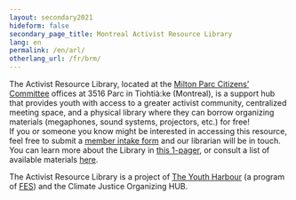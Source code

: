 ```yaml
---
layout: secondary2021
hideform: false
secondary_page_title: Montreal Activist Resource Library
lang: en
permalink: /en/arl/
otherlang_url: /fr/brm/
---
```

<!--StartFragment-->

The Activist Resource Library, located at the [Milton Parc Citizens’ Committee](https://ccmp-mpcc.com/en/home/) offices at 3516 Parc in Tiohtià:ke (Montreal), is a support hub that provides youth with access to a greater activist community, centralized meeting space, and a physical library where they can borrow organizing materials (megaphones, sound systems, projectors, etc.) for free!\
If you or someone you know might be interested in accessing this resource, feel free to submit a [member intake form](https://cryptpad.fr/form/#/2/form/view/v3bqAAYKdLUW-6EucYWDg5i2zPS1akelj1PuWnUQvKA/) and our librarian will be in touch. You can learn more about the Library in [this 1-pager](https://drive.google.com/file/d/10zrc7wr-o1YMTcfqsRoYSA-roMw9gj0p/view), or consult a list of available materials [here](https://bit.ly/resourcesARL). 

T﻿he Activist Resource Library is a project of [The Youth Harbour](https://www.theyouthharbour.org/) (a program of [FES](https://www.fesplanet.org/)) and the Climate Justice Organizing HUB. 

<!--EndFragment-->
